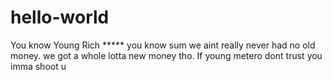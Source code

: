 # hello-world
You know Young Rich ***** you know sum we aint really never had no old money. we got a whole lotta new money tho. If young metero dont trust you imma shoot u
